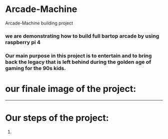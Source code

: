 # Arcade-Machine
Arcade-Machine building project

### we are demonstrating how to build full bartop arcade by using raspberry pi 4 
### Our main purpose in this project is to entertain and to bring back the legacy that is left behind during the golden age of gaming for the 90s kids.
# our finale image of the project: 

--------------------------------------------------------------------------------------------------------------------

# Our steps of the project:
1. 
